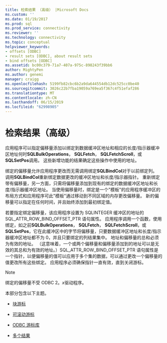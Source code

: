 ```yaml
---
title: 检索结果 （高级） |Microsoft Docs
ms.custom: ''
ms.date: 01/19/2017
ms.prod: sql
ms.prod_service: connectivity
ms.reviewer: ''
ms.technology: connectivity
ms.topic: conceptual
helpviewer_keywords:
- offsets [ODBC]
- result sets [ODBC], about result sets
- bind offsets [ODBC]
ms.assetid: bc00c379-71a7-407a-975c-898243f39bb6
author: MightyPen
ms.author: genemi
manager: craigg
ms.openlocfilehash: 5199fb82cbc6b2a9da644554db12dc525cc0be40
ms.sourcegitcommit: 3026c22b7fba19059a769ea5f367c4f51efaf286
ms.translationtype: MT
ms.contentlocale: zh-CN
ms.lasthandoff: 06/15/2019
ms.locfileid: "62998905"
---
```

# <a name="retrieving-results-advanced"></a>检索结果（高级）
应用程序可以指定偏移量添加以绑定到数据缓冲区地址和相应的长度/指示器缓冲区地址何时**SQLBulkOperations**， **SQLFetch**， **SQLFetchScroll**，或**SQLSetPos**调用。 这些新增功能的结果确定这些操作中使用的地址。  
  
 绑定的偏移量允许应用程序更改而无需调用绑定**SQLBindCol**对于以前绑定列。 调用**SQLBindCol**重新绑定数据更改的缓冲区地址和长度/指示器指针。 重新绑定带有偏移量，另一方面，只需将偏移量添加到现有的绑定的数据缓冲区地址和长度/指示器缓冲区地址。 当使用偏移量时，绑定是一个"模板"的应用程序缓冲区的布局方式和应用程序可此"模板"通过移动到不同区域的内存更改偏移量。 新的偏移量可以指定在任何时间，并且始终添加到最初绑定值。  
  
 若要指定绑定偏移量，该应用程序设置为 SQLINTEGER 缓冲区的地址的 SQL_ATTR_ROW_BIND_OFFSET_PTR 语句属性。 应用程序调用一个函数，使用绑定，如之前**SQLBulkOperations**， **SQLFetch**， **SQLFetchScroll**，或**SQLSetPos**，它在此缓冲区中的字节将偏移量，只要数据缓冲区地址和长度/指示器缓冲区地址都不为 0，并且只要绑定的列结果集中。 地址和偏移量的总和必须为有效的地址。 （这意味着，一个或两个偏移量和偏移量添加到的地址可以是无效的其总和为有效的地址。）SQL_ATTR_ROW_BIND_OFFSET_PTR 语句属性是一个指针，以便偏移量的值可以应用于多个集的数据，可以通过更改一个偏移量的值更改所有这些绑定。 应用程序必须确保指针一直有效，直到关闭游标。  
  
> [!NOTE]  
>  绑定的偏移量不受 ODBC 2。*x*驱动程序。  
  
 本部分包含以下主题。  
  
-   [块游标](../../../odbc/reference/develop-app/block-cursors.md)  
  
-   [可滚动游标](../../../odbc/reference/develop-app/scrollable-cursors.md)  
  
-   [ODBC 游标库](../../../odbc/reference/develop-app/the-odbc-cursor-library.md)  
  
-   [多个结果](../../../odbc/reference/develop-app/multiple-results.md)
